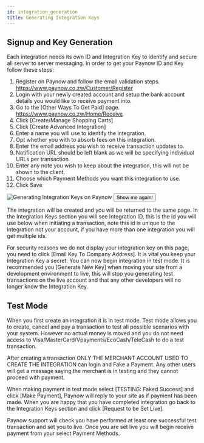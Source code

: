 ```yaml
---
id: integration_generation
title: Generating Integration Keys
---
```


## Signup and Key Generation

Each integration needs its own ID and Integration Key to identify and secure all server to server
messaging. In order to get your Paynow ID and Key follow these steps:

1. Register on Paynow and follow the email validation steps.
https://www.paynow.co.zw/Customer/Register
2. Login with your newly created account and setup the bank account details you would like to
receive payment into.
3. Go to the [Other Ways To Get Paid] page.
https://www.paynow.co.zw/Home/Receive
4. Click [Create/Manage Shopping Carts]
5. Click [Create Advanced Integration]
6. Enter a name you will use to identify the integration.
7. Opt whether you with to absorb fees on this integration.
8. Enter the email address you wish to receive transaction updates to.
9. Notification URL should be left blank as we will be specifying individual URLs per transaction.
10. Enter any note you wish to keep about the integration, this will not be shown to the client.
11. Choose which Payment Methods you want this integration to use.
12. Click Save

![Generating Integration Keys on Paynow](/assets/integration_keys_generation.gif)
<button id="gifRestart">Show me again!</button>

The integration will be created and you will be returned to the same page. In the Integration Keys
section you will see Integration ID, this is the id you will use below when initiating a transaction, note
this id is unique to the integration not your account, if you have more than one integration you will
get multiple ids.

For security reasons we do not display your integration key on this page, you need to click [Email Key
To Company Address]. It is vital you keep your Integration Key a secret.
You can now begin integration in test mode. It is recommended you [Generate New Key] when
moving your site from a development environment to live, this will stop you generating test
transactions on the live account and that any other developers will no longer know the Integration
Key.

## Test Mode
When you first create an integration it is in test mode. Test mode allows you to create, cancel and pay
a transaction to test all possible scenarios with your system. However no actual money is moved and
you do not need access to Visa/MasterCard/Vpayments/EcoCash/TeleCash to do a test transaction.

After creating a transaction ONLY THE MERCHANT ACCOUNT USED TO CREATE THE INTEGRATION
can login and Fake a Payment. Any other users will get a message saying the merchant is in testing
and they cannot proceed with payment.

When making payment in test mode select [TESTING: Faked Success] and click [Make Payment],
Paynow will reply to your site as if payment has been made.
When you are happy that you have completed integration go back to the Integration Keys section and
click [Request to be Set Live]. 

Paynow support will check you have performed at least one successful
test transaction and set you to live. Once you are set live you will begin receive payment from your
select Payment Methods.